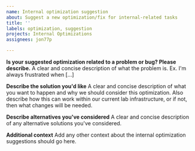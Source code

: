 ```yaml
---
name: Internal optimization suggestion
about: Suggest a new optimization/fix for internal-related tasks
title: ''
labels: optimization, suggestion
projects: Internal Optimizations
assignees: jon77p

---
```


**Is your suggested optimization related to a problem or bug? Please describe.**
A clear and concise description of what the problem is. Ex. I'm always frustrated when [...]

**Describe the solution you'd like**
A clear and concise description of what you want to happen and why we should consider this optimization. Also describe how this can work within our current lab infrastructure, or if not, then what changes will be needed.

**Describe alternatives you've considered**
A clear and concise description of any alternative solutions you've considered.

**Additional context**
Add any other context about the internal optimization suggestions should go here.
